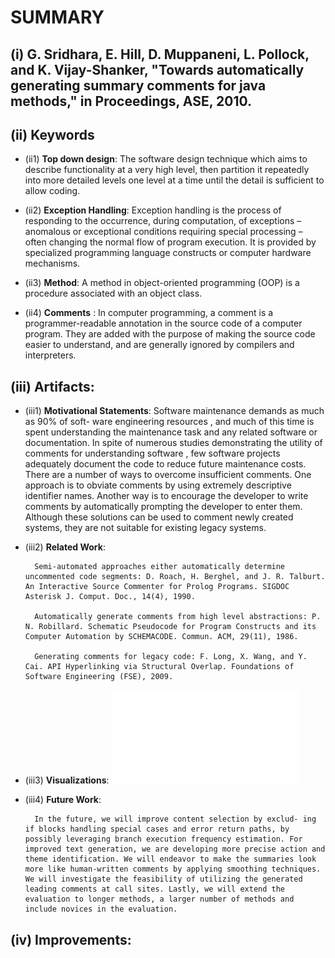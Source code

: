 # SUMMARY

## (i) G. Sridhara, E. Hill, D. Muppaneni, L. Pollock, and K. Vijay-Shanker, "Towards automatically generating summary comments for java methods," in Proceedings, ASE, 2010.

## (ii) Keywords

* (ii1) **Top down design**: The software design technique which aims to describe functionality at a very high level, then partition it repeatedly into more detailed levels one level at a time until the detail is sufficient to allow coding.

* (ii2) **Exception Handling**: Exception handling is the process of responding to the occurrence, during computation, of exceptions – anomalous or exceptional conditions requiring special processing – often changing the normal flow of program execution. It is provided by specialized programming language constructs or computer hardware mechanisms.

* (ii3) **Method**: A method in object-oriented programming (OOP) is a procedure associated with an object class.

* (ii4) **Comments** : In computer programming, a comment is a programmer-readable annotation in the source code of a computer program. They are added with the purpose of making the source code easier to understand, and are generally ignored by compilers and interpreters.

## (iii) Artifacts:

* (iii1) **Motivational Statements**:
        Software maintenance demands as much as 90% of soft- ware engineering resources , and much of this time is spent understanding the maintenance task and any related software or documentation. In spite of numerous studies demonstrating the utility of comments for understanding software , few software projects adequately document the code to reduce future maintenance costs. There are a number of ways to overcome insufficient comments. One approach is to obviate comments by using extremely descriptive identifier names. Another way is to encourage the developer to write comments by automatically prompting the developer to enter them. Although these solutions can be used to comment newly created systems, they are not suitable for existing legacy systems.

* (iii2) **Related Work**:

        Semi-automated approaches either automatically determine uncommented code segments: D. Roach, H. Berghel, and J. R. Talburt. An Interactive Source Commenter for Prolog Programs. SIGDOC Asterisk J. Comput. Doc., 14(4), 1990.

        Automatically generate comments from high level abstractions: P. N. Robillard. Schematic Pseudocode for Program Constructs and its Computer Automation by SCHEMACODE. Commun. ACM, 29(11), 1986.

        Generating comments for legacy code: F. Long, X. Wang, and Y. Cai. API Hyperlinking via Structural Overlap. Foundations of Software Engineering (FSE), 2009.


* (iii3) **Visualizations**:
          ![Top level the repo](./imgs/process.pdf)

* (iii4) **Future Work**:

        In the future, we will improve content selection by exclud- ing if blocks handling special cases and error return paths, by possibly leveraging branch execution frequency estimation. For improved text generation, we are developing more precise action and theme identification. We will endeavor to make the summaries look more like human-written comments by applying smoothing techniques. We will investigate the feasibility of utilizing the generated leading comments at call sites. Lastly, we will extend the evaluation to longer methods, a larger number of methods and include novices in the evaluation.


## (iv) Improvements:
